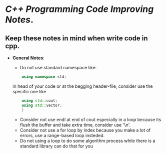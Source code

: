 # _C++ Programming Code Improving Notes_.
## __Keep these notes in mind when write code in cpp__.
- __General Notes__:
    - Do not use standard namespace like:
      
    ```cpp
        using namespace std;
    ```
    
     in head of your code or at the begging header-file, consider use the specific one like
    
    ```cpp
        using std::cout;
        using std::vector;
        }
    ```
    - Consider not use endl at end of cout especially in a loop because its flush the buffer and take extra time, consider use '\n'.
    - Consider not use a for loop by index because you make a lot of errors, use a range-based loop insteded.
    - Do not using a loop to do some algorithm process while there is a standard library can do that for you

